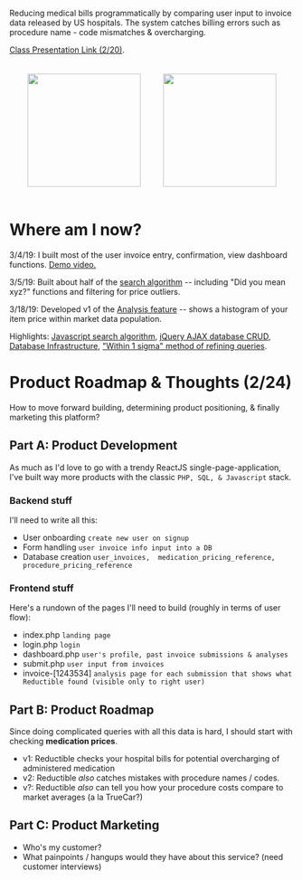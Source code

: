 Reducing medical bills programmatically by comparing user input to invoice data released by US hospitals. The system catches billing errors such as procedure name - code mismatches & overcharging.

<a href="https://docs.google.com/presentation/d/1x0Bmk2k9GaQcDBAFeGLsh9ttovyHbH5W0aW-5Ok-aAk/edit?usp=sharing">Class Presentation Link (2/20)</a>.

<div style="display: flex; justify-content: center;">
<img style="padding: 20px;" src="https://i.imgur.com/RqI9Ynq.png" width="200">
<img style="padding: 20px;" src="https://i.imgur.com/ORZweWM.png" width="200">
</div>

# Where am I now?
3/4/19: I built most of the user invoice entry, confirmation, view dashboard functions. <a target="" href="https://share.icloud.com/photos/0x--QbyBxBDJvi5NDDX_JdwvQ#14th_St">Demo video.</a>

3/5/19: Built about half of the <a href='https://github.com/juliankanaan/reductible/tree/master/frontend/js/searchAlgorithm'>search algorithm</a> -- including "Did you mean xyz?" functions and filtering for price outliers.

3/18/19: Developed v1 of the <a href='https://github.com/juliankanaan/reductible/tree/master/frontend/js/analysisPresentation'>Analysis feature</a> -- shows a histogram of your item price within market data population.

Highlights: <a href="https://github.com/juliankanaan/reductible/tree/master/frontend/js/searchAlgorithm">Javascript search algorithm</a>, <a href='https://github.com/juliankanaan/reductible/blob/master/frontend/js/scripts.js'>jQuery AJAX database CRUD</a>, <a href='https://github.com/juliankanaan/reductible/blob/master/backend/README.md'>Database Infrastructure</a>, <a href='https://github.com/juliankanaan/reductible/tree/master/frontend/js/analysisPresentation#getting-clean-data'>"Within 1 sigma" method of refining queries</a>.

# Product Roadmap & Thoughts (2/24)
How to move forward building, determining product positioning, & finally marketing this platform?

## Part A: Product Development
As much as I'd love to go with a trendy ReactJS single-page-application, I've built way more products with the classic `PHP, SQL, & Javascript` stack.

### Backend stuff
I'll need to write all this:
+ User onboarding `create new user on signup`
+ Form handling `user invoice info input into a DB`
+ Database creation `user_invoices,  medication_pricing_reference, procedure_pricing_reference`

### Frontend stuff
Here's a rundown of the pages I'll need to build (roughly in terms of user flow):
+ index.php `landing page`
+ login.php `login`
+ dashboard.php `user's profile, past invoice submissions & analyses`
+ submit.php `user input from invoices`
+ invoice-[1243534] `analysis page for each submission that shows what Reductible found (visible only to right user)`

## Part B: Product Roadmap
Since doing complicated queries with all this data is hard, I should start with checking **medication prices**.
+ v1: Reductible checks your hospital bills for potential overcharging of administered medication
+ v2: Reductible *also* catches mistakes with procedure names / codes.
+ v?: Reductible *also* can tell you how your procedure costs compare to market averages (a la TrueCar?)

## Part C: Product Marketing

+ Who's my customer?
+ What painpoints / hangups would they have about this service? (need customer interviews)
